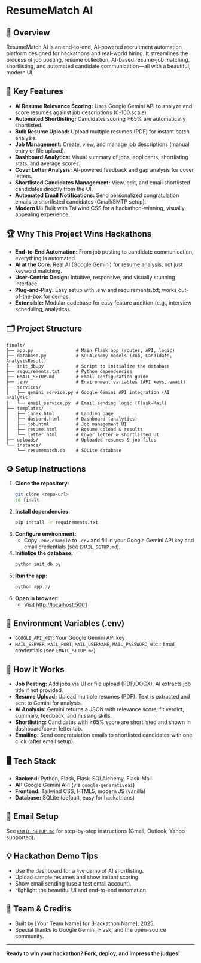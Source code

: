 # ResumeMatch AI

## 🚀 Overview
ResumeMatch AI is an end-to-end, AI-powered recruitment automation platform designed for hackathons and real-world hiring. It streamlines the process of job posting, resume collection, AI-based resume-job matching, shortlisting, and automated candidate communication—all with a beautiful, modern UI.

## 🎯 Key Features
- **AI Resume Relevance Scoring:** Uses Google Gemini API to analyze and score resumes against job descriptions (0-100 scale).
- **Automated Shortlisting:** Candidates scoring ≥65% are automatically shortlisted.
- **Bulk Resume Upload:** Upload multiple resumes (PDF) for instant batch analysis.
- **Job Management:** Create, view, and manage job descriptions (manual entry or file upload).
- **Dashboard Analytics:** Visual summary of jobs, applicants, shortlisting stats, and average scores.
- **Cover Letter Analysis:** AI-powered feedback and gap analysis for cover letters.
- **Shortlisted Candidates Management:** View, edit, and email shortlisted candidates directly from the UI.
- **Automated Email Notifications:** Send personalized congratulation emails to shortlisted candidates (Gmail/SMTP setup).
- **Modern UI:** Built with Tailwind CSS for a hackathon-winning, visually appealing experience.

## 🏆 Why This Project Wins Hackathons
- **End-to-End Automation:** From job posting to candidate communication, everything is automated.
- **AI at the Core:** Real AI (Google Gemini) for resume analysis, not just keyword matching.
- **User-Centric Design:** Intuitive, responsive, and visually stunning interface.
- **Plug-and-Play:** Easy setup with .env and requirements.txt; works out-of-the-box for demos.
- **Extensible:** Modular codebase for easy feature addition (e.g., interview scheduling, analytics).

## 🗂️ Project Structure
```
finalt/
├── app.py                # Main Flask app (routes, API, logic)
├── database.py           # SQLAlchemy models (Job, Candidate, AnalysisResult)
├── init_db.py            # Script to initialize the database
├── requirements.txt      # Python dependencies
├── EMAIL_SETUP.md        # Email configuration guide
├── .env                  # Environment variables (API keys, email)
├── services/
│   ├── gemini_service.py # Google Gemini API integration (AI analysis)
│   └── email_service.py  # Email sending logic (Flask-Mail)
├── templates/
│   ├── index.html        # Landing page
│   ├── dasbord.html      # Dashboard (analytics)
│   ├── job.html          # Job management UI
│   ├── resume.html       # Resume upload & results
│   └── letter.html       # Cover letter & shortlisted UI
├── uploads/              # Uploaded resumes & job files
└── instance/
    └── resumematch.db    # SQLite database
```

## ⚙️ Setup Instructions
1. **Clone the repository:**
   ```sh
   git clone <repo-url>
   cd finalt
   ```
2. **Install dependencies:**
   ```sh
   pip install -r requirements.txt
   ```
3. **Configure environment:**
   - Copy `.env.example` to `.env` and fill in your Google Gemini API key and email credentials (see `EMAIL_SETUP.md`).
4. **Initialize the database:**
   ```sh
   python init_db.py
   ```
5. **Run the app:**
   ```sh
   python app.py
   ```
6. **Open in browser:**
   - Visit [http://localhost:5001](http://localhost:5001)

## 🔑 Environment Variables (.env)
- `GOOGLE_API_KEY`: Your Google Gemini API key
- `MAIL_SERVER`, `MAIL_PORT`, `MAIL_USERNAME`, `MAIL_PASSWORD`, etc.: Email credentials (see `EMAIL_SETUP.md`)

## 🧠 How It Works
- **Job Posting:** Add jobs via UI or file upload (PDF/DOCX). AI extracts job title if not provided.
- **Resume Upload:** Upload multiple resumes (PDF). Text is extracted and sent to Gemini for analysis.
- **AI Analysis:** Gemini returns a JSON with relevance score, fit verdict, summary, feedback, and missing skills.
- **Shortlisting:** Candidates with ≥65% score are shortlisted and shown in dashboard/cover letter tab.
- **Emailing:** Send congratulation emails to shortlisted candidates with one click (after email setup).

## 🖥️ Tech Stack
- **Backend:** Python, Flask, Flask-SQLAlchemy, Flask-Mail
- **AI:** Google Gemini API (via `google-generativeai`)
- **Frontend:** Tailwind CSS, HTML5, modern JS (vanilla)
- **Database:** SQLite (default, easy for hackathons)

## 📧 Email Setup
See [`EMAIL_SETUP.md`](EMAIL_SETUP.md) for step-by-step instructions (Gmail, Outlook, Yahoo supported).

## 💡 Hackathon Demo Tips
- Use the dashboard for a live demo of AI shortlisting.
- Upload sample resumes and show instant scoring.
- Show email sending (use a test email account).
- Highlight the beautiful UI and end-to-end automation.

## 🙌 Team & Credits
- Built by [Your Team Name] for [Hackathon Name], 2025.
- Special thanks to Google Gemini, Flask, and the open-source community.

---
**Ready to win your hackathon? Fork, deploy, and impress the judges!**
